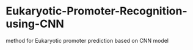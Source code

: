 # Eukaryotic-Promoter-Recognition-using-CNN
method for Eukaryotic promoter prediction based on CNN model
